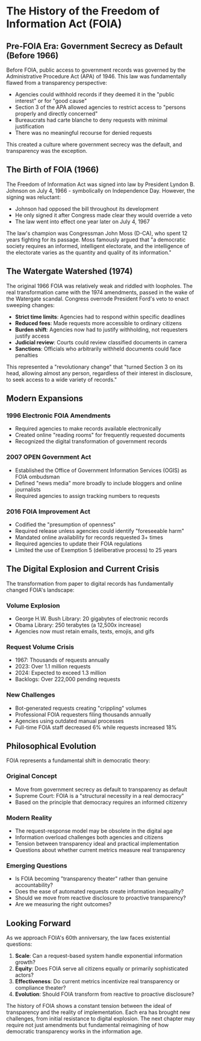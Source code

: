 # The History of the Freedom of Information Act (FOIA)

## Pre-FOIA Era: Government Secrecy as Default (Before 1966)

Before FOIA, public access to government records was governed by the Administrative Procedure Act (APA) of 1946. This law was fundamentally flawed from a transparency perspective:

- Agencies could withhold records if they deemed it in the "public interest" or for "good cause"
- Section 3 of the APA allowed agencies to restrict access to "persons properly and directly concerned"
- Bureaucrats had carte blanche to deny requests with minimal justification
- There was no meaningful recourse for denied requests

This created a culture where government secrecy was the default, and transparency was the exception.

## The Birth of FOIA (1966)

The Freedom of Information Act was signed into law by President Lyndon B. Johnson on July 4, 1966 - symbolically on Independence Day. However, the signing was reluctant:

- Johnson had opposed the bill throughout its development
- He only signed it after Congress made clear they would override a veto
- The law went into effect one year later on July 4, 1967

The law's champion was Congressman John Moss (D-CA), who spent 12 years fighting for its passage. Moss famously argued that "a democratic society requires an informed, intelligent electorate, and the intelligence of the electorate varies as the quantity and quality of its information."

## The Watergate Watershed (1974)

The original 1966 FOIA was relatively weak and riddled with loopholes. The real transformation came with the 1974 amendments, passed in the wake of the Watergate scandal. Congress overrode President Ford's veto to enact sweeping changes:

- **Strict time limits**: Agencies had to respond within specific deadlines
- **Reduced fees**: Made requests more accessible to ordinary citizens
- **Burden shift**: Agencies now had to justify withholding, not requesters justify access
- **Judicial review**: Courts could review classified documents in camera
- **Sanctions**: Officials who arbitrarily withheld documents could face penalties

This represented a "revolutionary change" that "turned Section 3 on its head, allowing almost any person, regardless of their interest in disclosure, to seek access to a wide variety of records."

## Modern Expansions

### 1996 Electronic FOIA Amendments
- Required agencies to make records available electronically
- Created online "reading rooms" for frequently requested documents
- Recognized the digital transformation of government records

### 2007 OPEN Government Act
- Established the Office of Government Information Services (OGIS) as FOIA ombudsman
- Defined "news media" more broadly to include bloggers and online journalists
- Required agencies to assign tracking numbers to requests

### 2016 FOIA Improvement Act
- Codified the "presumption of openness"
- Required release unless agencies could identify "foreseeable harm"
- Mandated online availability for records requested 3+ times
- Required agencies to update their FOIA regulations
- Limited the use of Exemption 5 (deliberative process) to 25 years

## The Digital Explosion and Current Crisis

The transformation from paper to digital records has fundamentally changed FOIA's landscape:

### Volume Explosion
- George H.W. Bush Library: 20 gigabytes of electronic records
- Obama Library: 250 terabytes (a 12,500x increase)
- Agencies now must retain emails, texts, emojis, and gifs

### Request Volume Crisis
- 1967: Thousands of requests annually
- 2023: Over 1.1 million requests
- 2024: Expected to exceed 1.3 million
- Backlogs: Over 222,000 pending requests

### New Challenges
- Bot-generated requests creating "crippling" volumes
- Professional FOIA requesters filing thousands annually
- Agencies using outdated manual processes
- Full-time FOIA staff decreased 6% while requests increased 18%

## Philosophical Evolution

FOIA represents a fundamental shift in democratic theory:

### Original Concept
- Move from government secrecy as default to transparency as default
- Supreme Court: FOIA is a "structural necessity in a real democracy"
- Based on the principle that democracy requires an informed citizenry

### Modern Reality
- The request-response model may be obsolete in the digital age
- Information overload challenges both agencies and citizens
- Tension between transparency ideal and practical implementation
- Questions about whether current metrics measure real transparency

### Emerging Questions
- Is FOIA becoming "transparency theater" rather than genuine accountability?
- Does the ease of automated requests create information inequality?
- Should we move from reactive disclosure to proactive transparency?
- Are we measuring the right outcomes?

## Looking Forward

As we approach FOIA's 60th anniversary, the law faces existential questions:

1. **Scale**: Can a request-based system handle exponential information growth?
2. **Equity**: Does FOIA serve all citizens equally or primarily sophisticated actors?
3. **Effectiveness**: Do current metrics incentivize real transparency or compliance theater?
4. **Evolution**: Should FOIA transform from reactive to proactive disclosure?

The history of FOIA shows a constant tension between the ideal of transparency and the reality of implementation. Each era has brought new challenges, from initial resistance to digital explosion. The next chapter may require not just amendments but fundamental reimagining of how democratic transparency works in the information age.